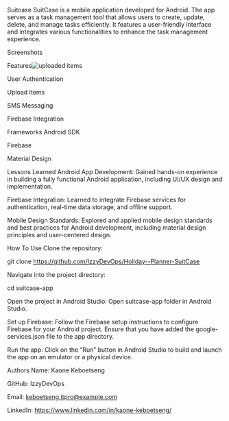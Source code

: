 Suitcase
SuitCase is a mobile application developed for Android. The app serves as a task management tool that allows users to create, update, delete, and manage tasks efficiently. It features a user-friendly interface and integrates various functionalities to enhance the task management experience.

Screenshots

Features![uploaded items](https://github.com/IzzyDevOps/Holiday--Planner-SuitCase/assets/147671694/876b3c9b-2f18-4110-8a63-0f32afcdcde4)

User Authentication

Upload Items

SMS Messaging

Firebase Integration

Frameworks
Android SDK

Firebase

Material Design

Lessons Learned
Android App Development: Gained hands-on experience in building a fully functional Android application, including UI/UX design and implementation.

Firebase Integration: Learned to integrate Firebase services for authentication, real-time data storage, and offline support.

Mobile Design Standards: Explored and applied mobile design standards and best practices for Android development, including material design principles and user-centered design.

How To Use
Clone the repository:

git clone https://github.com/IzzyDevOps/Holiday--Planner-SuitCase

Navigate into the project directory:

cd suitcase-app

Open the project in Android Studio: Open suitcase-app folder in Android Studio.

Set up Firebase: Follow the Firebase setup instructions to configure Firebase for your Android project. Ensure that you have added the google-services.json file to the app directory.

Run the app: Click on the “Run” button in Android Studio to build and launch the app on an emulator or a physical device.

Authors
Name: Kaone Keboetseng

GitHub: IzzyDevOps

Email: keboetseng.itpro@example.com

LinkedIn: https://www.linkedin.com/in/kaone-keboetseng/
